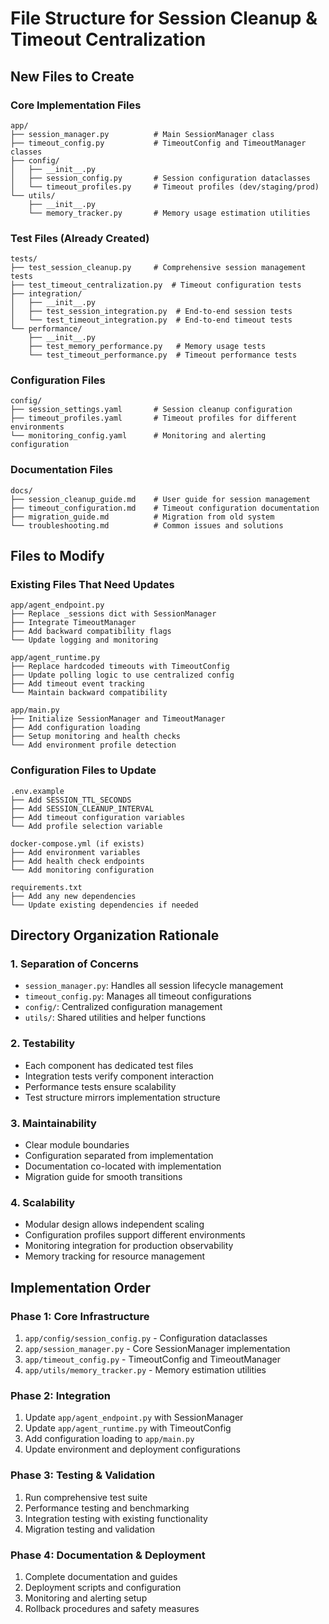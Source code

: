 # File Structure for Session Cleanup & Timeout Centralization

## New Files to Create

### Core Implementation Files

```
app/
├── session_manager.py          # Main SessionManager class
├── timeout_config.py           # TimeoutConfig and TimeoutManager classes
├── config/
│   ├── __init__.py
│   ├── session_config.py       # Session configuration dataclasses
│   └── timeout_profiles.py     # Timeout profiles (dev/staging/prod)
└── utils/
    ├── __init__.py
    └── memory_tracker.py       # Memory usage estimation utilities
```

### Test Files (Already Created)

```
tests/
├── test_session_cleanup.py     # Comprehensive session management tests
├── test_timeout_centralization.py  # Timeout configuration tests
├── integration/
│   ├── __init__.py
│   ├── test_session_integration.py  # End-to-end session tests
│   └── test_timeout_integration.py  # End-to-end timeout tests
└── performance/
    ├── __init__.py
    ├── test_memory_performance.py   # Memory usage tests
    └── test_timeout_performance.py  # Timeout performance tests
```

### Configuration Files

```
config/
├── session_settings.yaml       # Session cleanup configuration
├── timeout_profiles.yaml       # Timeout profiles for different environments
└── monitoring_config.yaml      # Monitoring and alerting configuration
```

### Documentation Files

```
docs/
├── session_cleanup_guide.md    # User guide for session management
├── timeout_configuration.md    # Timeout configuration documentation
├── migration_guide.md          # Migration from old system
└── troubleshooting.md          # Common issues and solutions
```

## Files to Modify

### Existing Files That Need Updates

```
app/agent_endpoint.py
├── Replace _sessions dict with SessionManager
├── Integrate TimeoutManager
├── Add backward compatibility flags
└── Update logging and monitoring

app/agent_runtime.py  
├── Replace hardcoded timeouts with TimeoutConfig
├── Update polling logic to use centralized config
├── Add timeout event tracking
└── Maintain backward compatibility

app/main.py
├── Initialize SessionManager and TimeoutManager
├── Add configuration loading
├── Setup monitoring and health checks
└── Add environment profile detection
```

### Configuration Files to Update

```
.env.example
├── Add SESSION_TTL_SECONDS
├── Add SESSION_CLEANUP_INTERVAL  
├── Add timeout configuration variables
└── Add profile selection variable

docker-compose.yml (if exists)
├── Add environment variables
├── Add health check endpoints
└── Add monitoring configuration

requirements.txt
├── Add any new dependencies
└── Update existing dependencies if needed
```

## Directory Organization Rationale

### 1. Separation of Concerns
- `session_manager.py`: Handles all session lifecycle management
- `timeout_config.py`: Manages all timeout configurations
- `config/`: Centralized configuration management
- `utils/`: Shared utilities and helper functions

### 2. Testability
- Each component has dedicated test files
- Integration tests verify component interaction
- Performance tests ensure scalability
- Test structure mirrors implementation structure

### 3. Maintainability
- Clear module boundaries
- Configuration separated from implementation
- Documentation co-located with implementation
- Migration guide for smooth transitions

### 4. Scalability
- Modular design allows independent scaling
- Configuration profiles support different environments
- Monitoring integration for production observability
- Memory tracking for resource management

## Implementation Order

### Phase 1: Core Infrastructure
1. `app/config/session_config.py` - Configuration dataclasses
2. `app/session_manager.py` - Core SessionManager implementation
3. `app/timeout_config.py` - TimeoutConfig and TimeoutManager
4. `app/utils/memory_tracker.py` - Memory estimation utilities

### Phase 2: Integration
1. Update `app/agent_endpoint.py` with SessionManager
2. Update `app/agent_runtime.py` with TimeoutConfig
3. Add configuration loading to `app/main.py`
4. Update environment and deployment configurations

### Phase 3: Testing & Validation
1. Run comprehensive test suite
2. Performance testing and benchmarking
3. Integration testing with existing functionality
4. Migration testing and validation

### Phase 4: Documentation & Deployment
1. Complete documentation and guides
2. Deployment scripts and configuration
3. Monitoring and alerting setup
4. Rollback procedures and safety measures